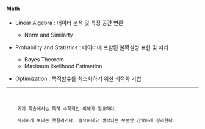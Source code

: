 #### Math

- Linear Algebra : 데이터 분석 및 특징 공간 변환

    - Norm and Similarty

- Probability and Statistics : 데이터에 포함된 불확실성 표현 및 처리

    - Bayes Theorem
    - Maximum likelihood Estimation


    
- Optimization : 목적함수를 최소화하기 위한 최적화 기법 

---

<br>




        기계 학습에서는 특히 수학적인 이해가 필요하다.

        자세하게 보다는 헷갈리거나, 필요하다고 생각되는 부분만 간략하게 정리한다.
